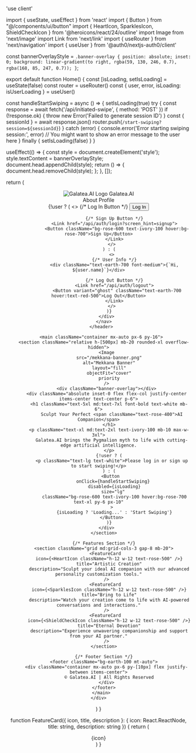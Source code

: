 'use client'

import { useState, useEffect } from 'react'
import { Button } from "@/components/ui/button"
import { HeartIcon, SparklesIcon, ShieldCheckIcon } from '@heroicons/react/24/outline'
import Image from 'next/image'
import Link from 'next/link'
import { useRouter } from 'next/navigation'
import { useUser } from '@auth0/nextjs-auth0/client'

const bannerOverlayStyle = `
  .banner-overlay {
    position: absolute;
    inset: 0;
    background: linear-gradient(to right, rgba(59, 130, 246, 0.7), rgba(168, 85, 247, 0.7));
  }
`;

export default function Home() {
  const [isLoading, setIsLoading] = useState(false)
  const router = useRouter()
  const { user, error, isLoading: isUserLoading } = useUser()

  const handleStartSwiping = async () => {
    setIsLoading(true)
    try {
      const response = await fetch('/api/initiated-swipe', { method: 'POST' })
      if (!response.ok) {
        throw new Error('Failed to generate session ID')
      }
      const { sessionId } = await response.json()
      router.push(`/start-swiping?session=${sessionId}`)
    } catch (error) {
      console.error('Error starting swiping session:', error)
      // You might want to show an error message to the user here
    } finally {
      setIsLoading(false)
    }
  }

  useEffect(() => {
    const style = document.createElement('style');
    style.textContent = bannerOverlayStyle;
    document.head.appendChild(style);
    return () => {
      document.head.removeChild(style);
    };
  }, []);

  return (
    <div className="min-h-screen bg-gradient-to-br from-ivory-100 via-rose-50 to-earth-100">
      <header className="bg-ivory-200 bg-opacity-90 shadow-md sticky top-0 z-10">
        <nav className="container mx-auto px-6 py-4 flex justify-between items-center">
          <Link href="/" className="flex items-center space-x-2">
            <Image src="/favicon.png" alt="Galatea.AI Logo" width={40} height={40} />
            <span className="text-2xl font-bold text-earth-700">Galatea.AI</span>
          </Link>
          <div className="hidden md:flex space-x-6">
            <Link href="/about" className="text-earth-600 hover:text-rose-700 transition-colors">About</Link>
            <Link href="/profile-setup" className="text-earth-600 hover:text-rose-700 transition-colors">Profile</Link>
          </div>
          <div className="flex space-x-2">
            {!user ? (
              <>
                {/* Log In Button */}
                <Link href="/api/auth/login">
                  <Button variant="ghost" className="text-earth-700 hover:text-rose-700">Log In</Button>
                </Link>

                {/* Sign Up Button */}
                <Link href="/api/auth/login?screen_hint=signup">
                  <Button className="bg-rose-600 text-ivory-100 hover:bg-rose-700">Sign Up</Button>
                </Link>
              </>
            ) : (
              <>
                {/* User Info */}
                <div className="text-earth-700 font-medium">{`Hi, ${user.name}`}</div>

                {/* Log Out Button */}
                <Link href="/api/auth/logout">
                  <Button variant="ghost" className="text-earth-700 hover:text-red-500">Log Out</Button>
                </Link>
              </>
            )}
          </div>
        </nav>
      </header>

      <main className="container mx-auto px-6 py-16">
        <section className="relative h-[500px] mb-20 rounded-xl overflow-hidden">
          <Image
            src="/mekkana-banner.png"
            alt="Mekkana Banner"
            layout="fill"
            objectFit="cover"
            priority
          />
          <div className="banner-overlay"></div>
          <div className="absolute inset-0 flex flex-col justify-center items-center text-center p-6">
            <h1 className="text-5xl md:text-7xl font-bold text-white mb-6">
              Sculpt Your Perfect <span className="text-rose-400">AI Companion</span>
            </h1>
            <p className="text-xl md:text-2xl text-ivory-100 mb-10 max-w-3xl">
              Galatea.AI brings the Pygmalion myth to life with cutting-edge artificial intelligence.
            </p>
            {!user ? (
              <p className="text-lg text-white">Please log in or sign up to start swiping!</p>
            ) : (
              <Button 
                onClick={handleStartSwiping} 
                disabled={isLoading}
                size="lg" 
                className="bg-rose-600 text-ivory-100 hover:bg-rose-700 text-xl py-6 px-10"
              >
                {isLoading ? 'Loading...' : 'Start Swiping'}
              </Button>
            )}
          </div>
        </section>

        {/* Features Section */}
        <section className="grid md:grid-cols-3 gap-8 mb-20">
          <FeatureCard 
            icon={<HeartIcon className="h-12 w-12 text-rose-500" />}
            title="Artistic Creation"
            description="Sculpt your ideal AI companion with our advanced personality customization tools."
          />
          <FeatureCard 
            icon={<SparklesIcon className="h-12 w-12 text-rose-500" />}
            title="Bring to Life"
            description="Watch your creation come to life with AI-powered conversations and interactions."
          />
          <FeatureCard 
            icon={<ShieldCheckIcon className="h-12 w-12 text-rose-500" />}
            title="Eternal Devotion"
            description="Experience unwavering companionship and support from your AI partner."
          />
        </section>

        {/* Footer Section */}
        <footer className="bg-earth-100 mt-auto">
          <div className="container mx-auto px-6 py-[10px] flex justify-between items-center">
            © Galatea.AI | All Rights Reserved
          </div>
        </footer>
      </main>
    </div>
  )
}

function FeatureCard({ icon, title, description }: { icon: React.ReactNode, title: string, description: string }) {
  return (
    <div className="bg-white rounded-lg shadow-md p-[20px]">{icon}</div>
  )
}
